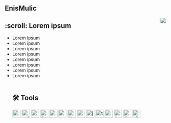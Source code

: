## EnisMulic

<img align="right" src="https://media1.giphy.com/media/13HgwGsXF0aiGY/giphy.gif" />
<h2> :scroll: Lorem ipsum</h2>
<ul>
    <li>Lorem ipsum</li>
    <li>Lorem ipsum</li>
    <li>Lorem ipsum</li>    
    <li>Lorem ipsum</li>    
    <li>Lorem ipsum</li>    
    <li>Lorem ipsum</li>    
    <li>Lorem ipsum</li>    
    <li>Lorem ipsum</li>
</u>

</br>

## :hammer_and_wrench: Tools

<div>
<!-- C -->
<img src="https://devicons.github.io/devicon/devicon.git/icons/c/c-original.svg" alt="c" width="25" height="25" title="C"/> 

<!-- C++ -->
<img src="https://devicons.github.io/devicon/devicon.git/icons/cplusplus/cplusplus-original.svg" alt="cplusplus" width="25" height="25" title="C++"/> 

<!-- C# -->
<img src="https://devicons.github.io/devicon/devicon.git/icons/csharp/csharp-original.svg" alt="csharp" width="25" height="25" title="C#"/> 


<!-- Dot Net -->
<img src="https://devicons.github.io/devicon/devicon.git/icons/dot-net/dot-net-original-wordmark.svg" alt="dotnet" width="25" height="25" title="Dot Net"/>

<!-- Python -->
<img src="https://devicons.github.io/devicon/devicon.git/icons/python/python-original.svg" alt="python" width="25" height="25" title="Python"/> 

<!-- PostgreSQL -->
<img src="https://devicons.github.io/devicon/devicon.git/icons/postgresql/postgresql-original-wordmark.svg" alt="postgresql" width="25" height="25" title="PostgreSQL"/> 

<!-- HTML -->
<img src="https://devicons.github.io/devicon/devicon.git/icons/html5/html5-original-wordmark.svg" alt="html5" width="25" height="25" title="html"/> 

<!-- CSS -->
<img src="https://devicons.github.io/devicon/devicon.git/icons/css3/css3-original-wordmark.svg" alt="css3" width="25" height="25" title="CSS"/> 


<!-- JavaScript -->
<img src="https://devicons.github.io/devicon/devicon.git/icons/javascript/javascript-original.svg" alt="javascript" width="25" height="25" title="JavaScript"/> 

<!-- TypeScript -->
<img src="https://devicons.github.io/devicon/devicon.git/icons/typescript/typescript-original.svg" alt="typescript" width="25" height="25" title="TypeScript"/>

<!-- Angular -->
<img src="https://devicons.github.io/devicon/devicon.git/icons/angularjs/angularjs-original.svg" alt="angularjs" width="25" height="25" title="Angular"/> 

<!-- Bash -->
<img src="https://www.vectorlogo.zone/logos/gnu_bash/gnu_bash-icon.svg" alt="bash" width="25" height="25" title="Bash"/> 

<!-- Docker -->
<img src="https://devicons.github.io/devicon/devicon.git/icons/docker/docker-original-wordmark.svg" alt="docker" width="25" height="25" title="Docker"/> 

<!-- Git -->
<img src="https://devicons.github.io/devicon/devicon.git/icons/git/git-original.svg" alt="git" width="25" height="25" title="Git"/> 

</div>
